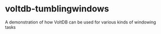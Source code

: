 # voltdb-tumblingwindows

A demonstration of how VoltDB can be used for various kinds of windowing tasks

